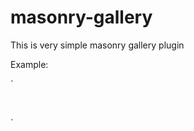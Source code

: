 # masonry-gallery
This is very simple masonry gallery plugin

Example:

`<div class="masonry-gallery" data-masonry-gallery-columns="3" data-masonry-gallery-gap="8">
     <img src="" alt="">
     <img src="" alt="">
     <img src="" alt="">
 </div>`




